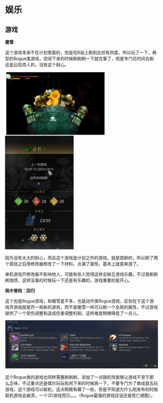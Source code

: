 # 娱乐

## 游戏

**暖雪**

这个游戏本来不在计划里面的，但是在B站上刷到比较有热度，所以玩了一下，典型的Rogue类游戏，空闲下来的时候刷刷刷一下就完事了，但是专门花时间去刷还是比较烦人的，没有这个耐心。

​                                            ![image-20231214161927224](2024%E5%B9%B4%E5%B9%B4%E5%BA%A6%E8%AE%A1%E5%88%92%E5%AE%8C%E6%88%90%E6%83%85%E5%86%B5/image-20231214161927224.png) ![image-20231214162154027](2024%E5%B9%B4%E5%B9%B4%E5%BA%A6%E8%AE%A1%E5%88%92%E5%AE%8C%E6%88%90%E6%83%85%E5%86%B5/image-20231214162154027.png)

因为没有太大的耐心，而且这个游戏是计划之外的游戏，就是尝鲜的，所以刷了两个周目之后用修改器修改了一下材料，点满了属性，基本上就是爽游了。

单机游戏开修改器不影响他人，可能有些人觉得这样会缺乏游戏乐趣，不过我刷刷刷很烦，这样没事的时候玩一下还是有乐趣的，游戏重要的是开心。

**雨中冒险：回归**

这个也是Rogue游戏，和暖雪差不多，也是动作类Rogue游戏，区别在于这个游戏开游戏就是开一局新的游戏，而不是暖雪一样可以刷一个全局的属性，不过游戏提供了一个受伤调整和造成伤害调整机制，这样难度稍微降低了一点儿。

![image-20231214163207866](2024%E5%B9%B4%E5%B9%B4%E5%BA%A6%E8%AE%A1%E5%88%92%E5%AE%8C%E6%88%90%E6%83%85%E5%86%B5/image-20231214163207866.png)

这个Rogue类的游戏也同样需要刷刷刷，添加了一点随机性能够让游戏不至于那么乏味，不过重点还是偶尔玩玩和闲下来的时候爽一下，不要专门为了做成就去玩游戏，这个游戏可以联机，这点稍微有趣了一些，但是不知道为什么刚发布的时候联机游戏会崩溃，一个2D游戏而已。。。（Rogue最强的游戏应该还是死亡细胞）。

